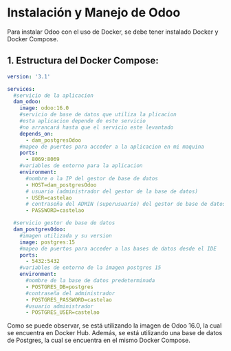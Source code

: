 # Instalación y Manejo de Odoo

Para instalar Odoo con el uso de Docker, se debe tener instalado Docker y Docker Compose.

## 1. Estructura del Docker Compose:

```yml
version: '3.1'

services:
  #servicio de la aplicacion
  dam_odoo:
    image: odoo:16.0
    #servicio de base de datos que utiliza la plicacion
    #esta aplicacion depende de este servicio
    #no arrancará hasta que el servicio este levantado
    depends_on:
      - dam_postgresOdoo
    #mapeo de puertos para acceder a la aplicacion en mi maquina
    ports:
      - 8069:8069
    #variables de entorno para la aplicacion
    environment:
      #nombre o la IP del gestor de base de datos
      - HOST=dam_postgresOdoo
      # usuario (administrador del gestor de la base de datos)
      - USER=castelao
      # contraseña del ADMIN (superusuario) del gestor de base de datos
      - PASSWORD=castelao

  #servicio gestor de base de datos
  dam_postgresOdoo:
    #imagen utilizada y su version
    image: postgres:15
    #mapeo de puertos para acceder a las bases de datos desde el IDE
    ports:
      - 5432:5432
    #variables de entorno de la imagen postgres 15
    environment:
      #nombre de la base de datos predeterminada
      - POSTGRES_DB=postgres
      #contraseña del administrador
      - POSTGRES_PASSWORD=castelao
      #usuario administrador
      - POSTGRES_USER=castelao
```

Como se puede observar, se está utilizando la imagen de Odoo 16.0, la cual se encuentra en Docker Hub. Además, se está utilizando una base de datos de Postgres, la cual se encuentra en el mismo Docker Compose.